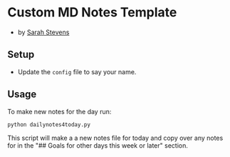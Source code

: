 # Custom MD Notes Template

- by [Sarah Stevens](https://github.com/sstevens2/)


## Setup

- Update the `config` file to say your name.


## Usage

To make new notes for the day run:
```
python dailynotes4today.py
```
This script will make a a new notes file for today and 
copy over any notes for in the "## Goals for other days this week or later" section.






